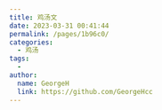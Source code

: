 ```yaml
---
title: 鸡汤文
date: 2023-03-31 00:41:44
permalink: /pages/1b96c0/
categories:
  - 鸡汤
tags:
  - 
author: 
  name: GeorgeH
  link: https://github.com/GeorgeHcc
---
```

